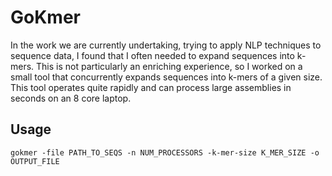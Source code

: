 # GoKmer

In the work we are currently undertaking, trying to apply NLP techniques to sequence data, I found that I often needed to expand sequences into k-mers.
This is not particularly an enriching experience, so I worked on a small tool that concurrently expands sequences into k-mers of a given size. This tool operates
quite rapidly and can process large assemblies in seconds on an 8 core laptop.

## Usage
```
gokmer -file PATH_TO_SEQS -n NUM_PROCESSORS -k-mer-size K_MER_SIZE -o OUTPUT_FILE
```
